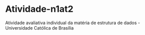 # Atividade-n1at2
Atividade avaliativa individual da matéria de estrutura de dados - Universidade Católica de Brasília
